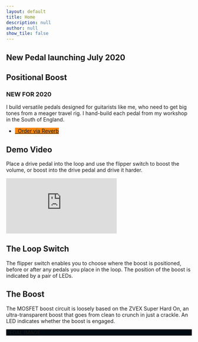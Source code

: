 ```yaml
---
layout: default
title: Home
description: null
author: null
show_tile: false
---
```


<div class="inner">
    <div class="inner">
        <section class="row 100% uniform">
            <div class="6u 12u$(small)">
                <h1>New Pedal launching July 2020</h1>
            </div>
            <div class="6u 12u$(small)">
                <h1 style="margin-bottom:0px;">Positional Boost</h1>
                <h3>NEW FOR 2020</h3>
                <p>I build versatile pedals designed for guitarists like me, who need to get big tones from a meager travel rig. I hand-build each pedal from my workshop in the South of England.</p>
                <ul class="actions">
                    <li><a href="https://reverb.com/uk/shop/johns-gear-depot-2277" class="button special" style="background: #f6870f"><i class="fa fa-shopping-cart" aria-hidden="true"></i>&nbsp;&nbsp;Order via Reverb</a></li>
                </ul>
            </div>
        </section>
    </div>
    <div class="inner">
        <section class="row 100% uniform">
            <div class="12u 12u$(small)">
                <h2>Demo Video</h2>
                <p>Place a drive pedal into the loop and use the flipper switch to boost the volume, or boost into the drive pedal and drive it harder.</p>
                <div class="resp-container">
                    <iframe class="resp-iframe" src="https://www.youtube.com/embed/ahUmgHxqVqY" frameborder="0" allow="accelerometer; autoplay; encrypted-media; gyroscope; picture-in-picture" allowfullscreen></iframe>
                </div>
            </div>
        </section>
    </div>
    <div class="inner">
        <section class="row 100% uniform">
            <div class="6u 12u$(small)">
                <h2>The Loop Switch</h2>
                <p>The flipper switch enables you to choose where the boost is positioned, before or after any pedals you place in the loop. The position of the boost is indicated by a pair of LEDs.</p>
            </div>
            <div class="6u 12u$(small)">
                <h2>The Boost</h2>
                <p>The MOSFET boost circuit is loosely based on the ZVEX Super Hard On, an ultra-transparent boost that goes from clean to crunch in just a crackle. An LED indicates whether the boost is engaged.</p>
            </div>
            <div class="12u 12u$(small)" style="background:#000a12;">
                <p>PEDAL IMAGE</p>
            </div>
            <!-- {% include tiles.html %} -->
        </section>
    </div>
</div>